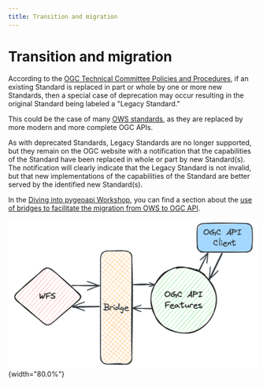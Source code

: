 ```yaml
---
title: Transition and migration
---
```


# Transition and migration

According to the [OGC Technical Committee Policies and Procedures](https://docs.ogc.org/pol/05-020r29/05-020r29.html), if an existing Standard is replaced in part or whole by one or more new Standards, then a special case of deprecation may occur resulting in the original Standard being labeled a "Legacy Standard." 

This could be the case of many [OWS standards](https://developer.ogc.org/ows.html), as they are replaced by more modern and more complete OGC APIs.

As with deprecated Standards, Legacy Standards are no longer supported, but they remain on the OGC website with a notification that the capabilities of the Standard have been replaced in whole or part by new Standard(s). The notification will clearly indicate that the Legacy Standard is not invalid, but that new implementations of the capabilities of the Standard are better served by the identified new Standard(s).

In the [Diving into pygeoapi Workshop](https://dive.pygeoapi.io), you can find
a section about the [use of bridges to facilitate the migration from OWS to OGC
API](https://dive.pygeoapi.io/advanced/bridges/).

![image](assets/images/bridges.png){width="80.0%"}